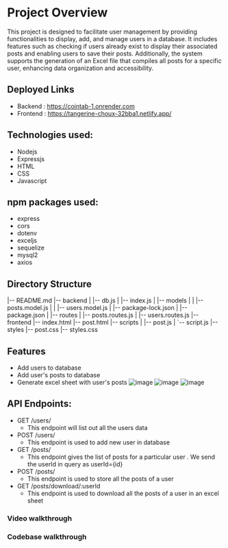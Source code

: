 # Project Overview

This project is designed to facilitate user management by providing functionalities to display, add, and manage users in a database. It includes features such as checking if users already exist to display their associated posts and enabling users to save their posts. Additionally, the system supports the generation of an Excel file that compiles all posts for a specific user, enhancing data organization and accessibility.

## Deployed Links 
- Backend : https://cointab-1.onrender.com
- Frontend : https://tangerine-choux-32bba1.netlify.app/

## Technologies used:
- Nodejs 
- Expressjs
- HTML
- CSS
- Javascript


## npm packages used:
- express
- cors
- dotenv
- exceljs
- sequelize
- mysql2
- axios

## Directory Structure
|-- README.md
|-- backend
|   |-- db.js
|   |-- index.js
|   |-- models
|   |   |-- posts.model.js
|   |   |-- users.model.js
|   |-- package-lock.json
|   |-- package.json
|   |-- routes
|       |-- posts.routes.js
|       |-- users.routes.js
|-- frontend
    |-- index.html
    |-- post.html
    |-- scripts
    |   |-- post.js
    |   `-- script.js
    |-- styles
        |-- post.css
        |-- styles.css


## Features
- Add users to database
- Add user's posts to database
- Generate excel sheet with user's posts
![image](https://drive.google.com/uc?export=view&id=1Y0O-EvWvkxa2I6gcylc7WCnqo6ilF0Gx)
![image](https://drive.google.com/uc?export=view&id=1Tjk4EGfeOkHKxkgWH9aRhB99D3cBShXU)
![image](https://drive.google.com/uc?export=view&id=1YRzPBdeKJGacyZ1SiKQtACALu4mhacnP)




## API Endpoints:
- GET /users/
  - This endpoint will list out all the users data
- POST /users/
  - This endpoint is used to add new user in database
- GET /posts/
  - This endpoint gives the list of posts for a particular user . We send the userId in query as userId={id}
- POST /posts/
   - This endpoint is used to store all the posts of a user
 - GET /posts/download/:userId
    - This endpoint is used to download all the posts of a user in an excel sheet


### Video walkthrough


### Codebase walkthrough
